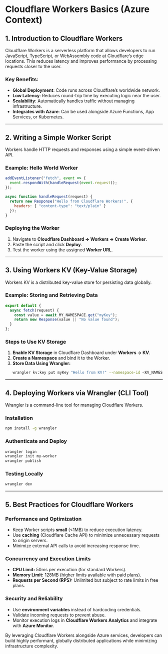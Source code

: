 # Cloudflare Workers Basics (Azure Context)

## **1. Introduction to Cloudflare Workers**
Cloudflare Workers is a serverless platform that allows developers to run JavaScript, TypeScript, or WebAssembly code at Cloudflare’s edge locations. This reduces latency and improves performance by processing requests closer to the user.

### **Key Benefits:**
- **Global Deployment**: Code runs across Cloudflare’s worldwide network.
- **Low Latency**: Reduces round-trip time by executing logic near the user.
- **Scalability**: Automatically handles traffic without managing infrastructure.
- **Integrates with Azure**: Can be used alongside Azure Functions, App Services, or Kubernetes.

---

## **2. Writing a Simple Worker Script**
Workers handle HTTP requests and responses using a simple event-driven API.

### **Example: Hello World Worker**
```javascript
addEventListener("fetch", event => {
  event.respondWith(handleRequest(event.request));
});

async function handleRequest(request) {
  return new Response("Hello from Cloudflare Workers!", {
    headers: { "content-type": "text/plain" }
  });
}
```

### **Deploying the Worker**
1. Navigate to **Cloudflare Dashboard → Workers → Create Worker**.
2. Paste the script and click **Deploy**.
3. Test the worker using the assigned **Worker URL**.

---

## **3. Using Workers KV (Key-Value Storage)**
Workers KV is a distributed key-value store for persisting data globally.

### **Example: Storing and Retrieving Data**
```javascript
export default {
  async fetch(request) {
    const value = await MY_NAMESPACE.get("myKey");
    return new Response(value || "No value found");
  }
};
```

### **Steps to Use KV Storage**
1. **Enable KV Storage** in Cloudflare Dashboard under **Workers → KV**.
2. **Create a Namespace** and bind it to the Worker.
3. **Store Data Using Wrangler:**
   ```sh
   wrangler kv:key put myKey "Hello from KV!" --namespace-id <KV_NAMESPACE_ID>
   ```

---

## **4. Deploying Workers via Wrangler (CLI Tool)**
Wrangler is a command-line tool for managing Cloudflare Workers.

### **Installation**
```sh
npm install -g wrangler
```

### **Authenticate and Deploy**
```sh
wrangler login
wrangler init my-worker
wrangler publish
```

### **Testing Locally**
```sh
wrangler dev
```

---

## **5. Best Practices for Cloudflare Workers**
### **Performance and Optimization**
- Keep Worker scripts **small** (<1MB) to reduce execution latency.
- Use **caching** (Cloudflare Cache API) to minimize unnecessary requests to origin servers.
- Minimize external API calls to avoid increasing response time.

### **Concurrency and Execution Limits**
- **CPU Limit:** 50ms per execution (for standard Workers).
- **Memory Limit:** 128MB (higher limits available with paid plans).
- **Requests per Second (RPS):** Unlimited but subject to rate limits in free plans.

### **Security and Reliability**
- Use **environment variables** instead of hardcoding credentials.
- Validate incoming requests to prevent abuse.
- Monitor execution logs in **Cloudflare Workers Analytics** and integrate with **Azure Monitor**.

By leveraging Cloudflare Workers alongside Azure services, developers can build highly performant, globally distributed applications while minimizing infrastructure complexity.

